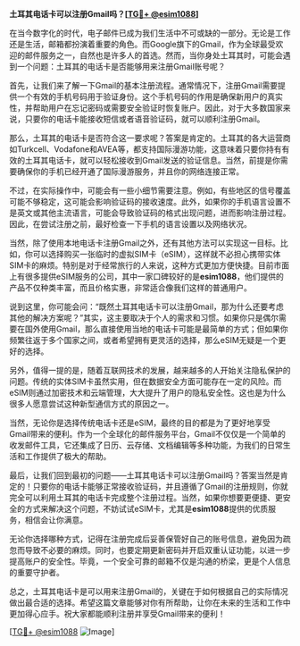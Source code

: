 **土耳其电话卡可以注册Gmail吗？[[TG💪+ @esim1088](https://t.me/s/esim1088)]**

在当今数字化的时代，电子邮件已成为我们生活中不可或缺的一部分。无论是工作还是生活，邮箱都扮演着重要的角色。而Google旗下的Gmail，作为全球最受欢迎的邮件服务之一，自然也是许多人的首选。然而，当你身处土耳其时，可能会遇到一个问题：土耳其的电话卡是否能够用来注册Gmail账号呢？

首先，让我们来了解一下Gmail的基本注册流程。通常情况下，注册Gmail需要提供一个有效的手机号码用于验证身份。这个手机号码的作用是确保新用户的真实性，并帮助用户在忘记密码或需要安全验证时恢复账户。因此，对于大多数国家来说，只要你的电话卡能接收短信或者语音验证码，就可以顺利注册Gmail。

那么，土耳其的电话卡是否符合这一要求呢？答案是肯定的。土耳其的各大运营商如Turkcell、Vodafone和AVEA等，都支持国际漫游功能，这意味着只要你持有有效的土耳其电话卡，就可以轻松接收到Gmail发送的验证信息。当然，前提是你需要确保你的手机已经开通了国际漫游服务，并且你的网络连接正常。

不过，在实际操作中，可能会有一些小细节需要注意。例如，有些地区的信号覆盖可能不够稳定，这可能会影响验证码的接收速度。此外，如果你的手机语言设置不是英文或其他主流语言，可能会导致验证码的格式出现问题，进而影响注册过程。因此，在尝试注册之前，最好检查一下手机的语言设置以及网络状况。

当然，除了使用本地电话卡注册Gmail之外，还有其他方法可以实现这一目标。比如，你可以选择购买一张临时的虚拟SIM卡（eSIM），这样就不必担心携带实体SIM卡的麻烦。特别是对于经常旅行的人来说，这种方式更加方便快捷。目前市面上有很多提供eSIM服务的公司，其中一家口碑较好的是**esim1088**，他们提供的产品不仅种类丰富，而且价格实惠，非常适合像我们这样的普通用户。

说到这里，你可能会问：“既然土耳其电话卡可以注册Gmail，那为什么还要考虑其他的解决方案呢？”其实，这主要取决于个人的需求和习惯。如果你只是偶尔需要在国外使用Gmail，那么直接使用当地的电话卡可能是最简单的方式；但如果你频繁往返于多个国家之间，或者希望拥有更灵活的选择，那么eSIM无疑是一个更好的选择。

另外，值得一提的是，随着互联网技术的发展，越来越多的人开始关注隐私保护的问题。传统的实体SIM卡虽然实用，但在数据安全方面可能存在一定的风险。而eSIM则通过加密技术和云端管理，大大提升了用户的隐私安全性。这也是为什么很多人愿意尝试这种新型通信方式的原因之一。

当然，无论你是选择传统电话卡还是eSIM，最终的目的都是为了更好地享受Gmail带来的便利。作为一个全球化的邮件服务平台，Gmail不仅仅是一个简单的收发邮件工具，它还集成了日历、云存储、文档编辑等多种功能，为我们的日常生活和工作提供了极大的帮助。

最后，让我们回到最初的问题——土耳其电话卡可以注册Gmail吗？答案当然是肯定的！只要你的电话卡能够正常接收验证码，并且遵循了Gmail的注册规则，你就完全可以利用土耳其的电话卡完成整个注册过程。当然，如果你想要更便捷、更安全的方式来解决这个问题，不妨试试eSIM卡，尤其是**esim1088**提供的优质服务，相信会让你满意。

无论你选择哪种方式，记得在注册完成后妥善保管好自己的账号信息，避免因为疏忽而导致不必要的麻烦。同时，也要定期更新密码并开启双重认证功能，以进一步提高账户的安全性。毕竟，一个安全可靠的邮箱不仅是沟通的桥梁，更是个人信息的重要守护者。

总之，土耳其电话卡是可以用来注册Gmail的，关键在于如何根据自己的实际情况做出最合适的选择。希望这篇文章能够对你有所帮助，让你在未来的生活和工作中更加得心应手。祝大家都能顺利注册并享受Gmail带来的便利！

[[TG💪+ @esim1088](https://t.me/s/esim1088) ![Image](https://i.postimg.cc/4NQfJmqS/Snipaste-2025-05-13-00-14-12.png)]